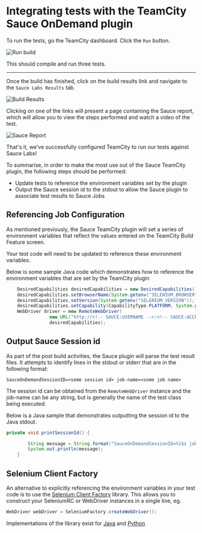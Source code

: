 Integrating tests with the TeamCity Sauce OnDemand plugin
=============

To run the tests, go the TeamCity dashboard. Click the `Run` button.

![Run build](##run-build.png##)

This should compile and run three tests.


****

Once the build has finished, click on the build results link and navigate to the `Sauce Labs Results` tab.

![Build Results](##build-results.png##)

Clicking on one of the links will present a page containing the Sauce report, which will allow you to view the steps performed and watch a video of the test.

![Sauce Report](##sauce-report.png##)

That's it, we've successfully configured TeamCity to run our tests against Sauce Labs!

To summarise, in order to make the most use out of the Sauce TeamCity plugin, the following steps should be performed:

* Update tests to reference the environment variables set by the plugin
* Output the Sauce session id to the stdout to allow the Sauce plugin to associate test results to Sauce Jobs

Referencing Job Configuration
---

As mentioned previously, the Sauce TeamCity plugin will set a series of environment variables that reflect the values entered on the TeamCity Build Feature screen.

Your test code will need to be updated to reference these environment variables.

Below is some sample Java code which demonstrates how to reference the environment variables that are set by the TeamCity plugin

<!-- SAUCE:LOGIN -->
```java
	DesiredCapabilities desiredCapabilities = new DesiredCapabilities();
	desiredCapabilities.setBrowserName(System.getenv("SELENIUM_BROWSER"));
	desiredCapabilities.setVersion(System.getenv("SELENIUM_VERSION"));
	desiredCapabilities.setCapability(CapabilityType.PLATFORM, System.getenv("SELENIUM_PLATFORM"));
	WebDriver driver = new RemoteWebDriver(
				new URL("http://<!-- SAUCE:USERNAME -->:<!-- SAUCE:ACCESS_KEY -->@ondemand.saucelabs.com:80/wd/hub"),
                desiredCapabilities);

```

Output Sauce Session id
---

As part of the post build activities, the Sauce plugin will parse the test result files. It attempts to identify lines in the stdout or stderr that are in the following format:

	SauceOnDemandSessionID=<some session id> job-name=<some job name>

The session id can be obtained from the `RemoteWebDriver` instance and the job-name can be any string, but is generally the name of the test class being executed.

Below is a Java sample that demonstrates outputting the session id to the Java stdout.

```java
private void printSessionId() {

        String message = String.format("SauceOnDemandSessionID=%1$s job-name=%2$s", (((RemoveWebDriver) driver).getSessionId()).toString(), "some job name");
        System.out.println(message);
    }
```

Selenium Client Factory
---
An alternative to explicitly referencing the environment variables in your test code is to use the [Selenium Client Factory]() library.  This allows you to construct your SeleniumRC or WebDriver instances in a single line, eg.

```java
WebDriver webDriver = SeleniumFactory.createWebDriver();
```

Implementations of the library exist for [Java](https://github.com/infradna/selenium-client-factory) and [Python](http://sauceio.com/index.php/2012/01/selenium-client-factory-for-python/)
